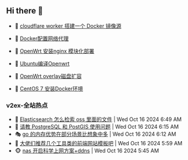 ## Hi there 👋

<!--
**dkyg666/dkyg666** is a ✨ _special_ ✨ repository because its `README.md` (this file) appears on your GitHub profile.

Here are some ideas to get you started:

- 🔭 I’m currently working on ...
- 🌱 I’m currently learning ...
- 👯 I’m looking to collaborate on ...
- 🤔 I’m looking for help with ...
- 💬 Ask me about ...
- 📫 How to reach me: ...
- 😄 Pronouns: ...
- ⚡ Fun fact: ...
-->

<!-- BLOG-POST-LIST:START -->
- 🦩 [cloudflare worker 搭建一个 Docker 镜像源](http://blog.1996099.xyz/archives/cloudflare-worker-da-jian-yi-ge-docker-jing-xiang-zhan) 

- 🚦 [Docker配置网络代理](http://blog.1996099.xyz/archives/dockerpei-zhi-wang-luo-dai-li) 

- 🫶 [OpenWrt 安装nginx 模块化部署](http://blog.1996099.xyz/archives/openwrt-an-zhuang-nginx-mo-kuai-hua-bu-shu) 

- 🦄 [Ubuntu编译Openwrt](http://blog.1996099.xyz/archives/ubuntuzi-bian-yi-openwrt) 

- 🐻 [OpenWrt overlay磁盘扩容](http://blog.1996099.xyz/archives/openwrt-overlay) 

- 🤖 [CentOS 7 安装Docker环境](http://blog.1996099.xyz/archives/centos-docker) 
<!-- BLOG-POST-LIST:END -->

### v2ex-全站热点
<!-- v2ex:START -->
- 🥸 [‌Elasticsearch 怎么检索 oss 里面的文件](https://www.v2ex.com/t/1080810#reply2) | Wed Oct 16 2024 6:49 AM
- 🤗 [请教 PostgreSQL 和 PostGIS 使用问题](https://www.v2ex.com/t/1080792#reply0) | Wed Oct 16 2024 6:15 AM
- 🎭 [go 的内存优势在部分场景比想象中多](https://www.v2ex.com/t/1080790#reply13) | Wed Oct 16 2024 6:12 AM
- 🥷 [大佬们推荐几个工具类的前端网站模板吧](https://www.v2ex.com/t/1080785#reply1) | Wed Oct 16 2024 5:59 AM
- 🐵 [nas 开启科学上网方案+ddns](https://www.v2ex.com/t/1080775#reply6) | Wed Oct 16 2024 5:45 AM<!-- v2ex:END -->

